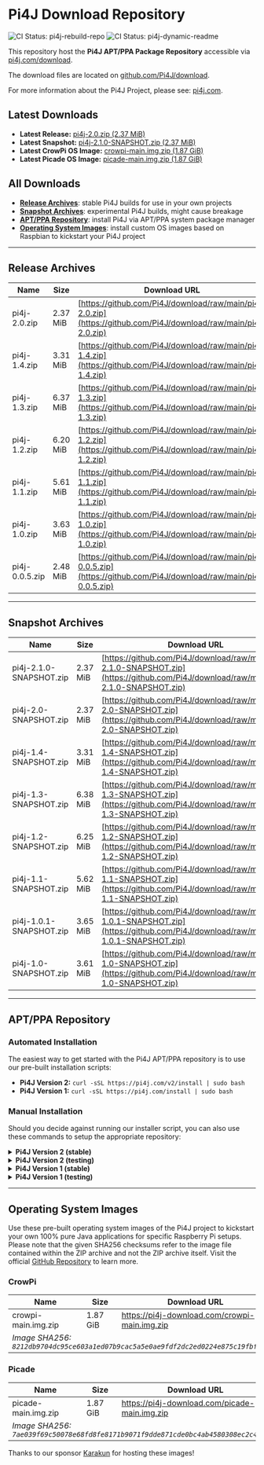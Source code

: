 # Pi4J Download Repository

![CI Status: pi4j-rebuild-repo](https://github.com/Pi4J/download/workflows/pi4j-rebuild-repo/badge.svg)
![CI Status: pi4j-dynamic-readme](https://github.com/Pi4J/download/workflows/pi4j-dynamic-readme/badge.svg)

This repository host the **Pi4J APT/PPA Package Repository** accessible via [pi4j.com/download](https://pi4j.com/download).

The download files are located on [github.com/Pi4J/download](https://github.com/Pi4J/download).

For more information about the Pi4J Project, please see: [pi4j.com](https://pi4j.com/).

## Latest Downloads
- **Latest Release:** [pi4j-2.0.zip (2.37 MiB)](https://github.com/Pi4J/download/raw/main/pi4j-2.0.zip)
- **Latest Snapshot:** [pi4j-2.1.0-SNAPSHOT.zip (2.37 MiB)](https://github.com/Pi4J/download/raw/main/pi4j-2.1.0-SNAPSHOT.zip)
- **Latest CrowPi OS Image:** [crowpi-main.img.zip (1.87 GiB)](https://pi4j-download.com/crowpi-main.img.zip)
- **Latest Picade OS Image:** [picade-main.img.zip (1.87 GiB)](https://pi4j-download.com/picade-main.img.zip)

## All Downloads
- **[Release Archives](#release-archives)**: stable Pi4J builds for use in your own projects
- **[Snapshot Archives](#snapshot-archives)**: experimental Pi4J builds, might cause breakage
- **[APT/PPA Repository](#aptppa-repository)**: install Pi4J via APT/PPA system package manager
- **[Operating System Images](#operating-system-images)**: install custom OS images based on Raspbian to kickstart your Pi4J project

---

## Release Archives
| Name | Size | Download URL |
| ---- | ---- | ------------ |
| pi4j-2.0.zip | 2.37 MiB | [https://github.com/Pi4J/download/raw/main/pi4j-2.0.zip](https://github.com/Pi4J/download/raw/main/pi4j-2.0.zip) |
| pi4j-1.4.zip | 3.31 MiB | [https://github.com/Pi4J/download/raw/main/pi4j-1.4.zip](https://github.com/Pi4J/download/raw/main/pi4j-1.4.zip) |
| pi4j-1.3.zip | 6.37 MiB | [https://github.com/Pi4J/download/raw/main/pi4j-1.3.zip](https://github.com/Pi4J/download/raw/main/pi4j-1.3.zip) |
| pi4j-1.2.zip | 6.20 MiB | [https://github.com/Pi4J/download/raw/main/pi4j-1.2.zip](https://github.com/Pi4J/download/raw/main/pi4j-1.2.zip) |
| pi4j-1.1.zip | 5.61 MiB | [https://github.com/Pi4J/download/raw/main/pi4j-1.1.zip](https://github.com/Pi4J/download/raw/main/pi4j-1.1.zip) |
| pi4j-1.0.zip | 3.63 MiB | [https://github.com/Pi4J/download/raw/main/pi4j-1.0.zip](https://github.com/Pi4J/download/raw/main/pi4j-1.0.zip) |
| pi4j-0.0.5.zip | 2.48 MiB | [https://github.com/Pi4J/download/raw/main/pi4j-0.0.5.zip](https://github.com/Pi4J/download/raw/main/pi4j-0.0.5.zip) |

---

## Snapshot Archives
| Name | Size | Download URL |
| ---- | ---- | ------------ |
| pi4j-2.1.0-SNAPSHOT.zip | 2.37 MiB | [https://github.com/Pi4J/download/raw/main/pi4j-2.1.0-SNAPSHOT.zip](https://github.com/Pi4J/download/raw/main/pi4j-2.1.0-SNAPSHOT.zip) |
| pi4j-2.0-SNAPSHOT.zip | 2.37 MiB | [https://github.com/Pi4J/download/raw/main/pi4j-2.0-SNAPSHOT.zip](https://github.com/Pi4J/download/raw/main/pi4j-2.0-SNAPSHOT.zip) |
| pi4j-1.4-SNAPSHOT.zip | 3.31 MiB | [https://github.com/Pi4J/download/raw/main/pi4j-1.4-SNAPSHOT.zip](https://github.com/Pi4J/download/raw/main/pi4j-1.4-SNAPSHOT.zip) |
| pi4j-1.3-SNAPSHOT.zip | 6.38 MiB | [https://github.com/Pi4J/download/raw/main/pi4j-1.3-SNAPSHOT.zip](https://github.com/Pi4J/download/raw/main/pi4j-1.3-SNAPSHOT.zip) |
| pi4j-1.2-SNAPSHOT.zip | 6.25 MiB | [https://github.com/Pi4J/download/raw/main/pi4j-1.2-SNAPSHOT.zip](https://github.com/Pi4J/download/raw/main/pi4j-1.2-SNAPSHOT.zip) |
| pi4j-1.1-SNAPSHOT.zip | 5.62 MiB | [https://github.com/Pi4J/download/raw/main/pi4j-1.1-SNAPSHOT.zip](https://github.com/Pi4J/download/raw/main/pi4j-1.1-SNAPSHOT.zip) |
| pi4j-1.0.1-SNAPSHOT.zip | 3.65 MiB | [https://github.com/Pi4J/download/raw/main/pi4j-1.0.1-SNAPSHOT.zip](https://github.com/Pi4J/download/raw/main/pi4j-1.0.1-SNAPSHOT.zip) |
| pi4j-1.0-SNAPSHOT.zip | 3.61 MiB | [https://github.com/Pi4J/download/raw/main/pi4j-1.0-SNAPSHOT.zip](https://github.com/Pi4J/download/raw/main/pi4j-1.0-SNAPSHOT.zip) |

---

## APT/PPA Repository
### Automated Installation
The easiest way to get started with the Pi4J APT/PPA repository is to use our pre-built installation scripts:

- **Pi4J Version 2:** `curl -sSL https://pi4j.com/v2/install | sudo bash`
- **Pi4J Version 1:** `curl -sSL https://pi4j.com/install | sudo bash`

### Manual Installation
Should you decide against running our installer script, you can also use these commands to setup the appropriate repository:

<details>
<summary><b>Pi4J Version 2 (stable)</b></summary>

```shell
wget -qO- https://pi4j.com/pi4j.gpg | sudo apt-key add -
echo 'deb [arch=all] https://pi4j.com/download v2 stable' | sudo tee /etc/apt/sources.list.d/pi4j.list
sudo apt update
sudo apt install pi4j
```

</details>

<details>
<summary><b>Pi4J Version 2 (testing)</b></summary>

```shell
wget -qO- https://pi4j.com/pi4j.gpg | sudo apt-key add -
echo 'deb [arch=all] https://pi4j.com/download v2 testing' | sudo tee /etc/apt/sources.list.d/pi4j.list
sudo apt update
sudo apt install pi4j
```

</details>

<details>
<summary><b>Pi4J Version 1 (stable)</b></summary>

```shell
wget -qO- https://pi4j.com/pi4j.gpg | sudo apt-key add -
echo 'deb [arch=all] https://pi4j.com/download v1 stable' | sudo tee /etc/apt/sources.list.d/pi4j.list
sudo apt update
sudo apt install pi4j
```

</details>

<details>
<summary><b>Pi4J Version 1 (testing)</b></summary>

```shell
wget -qO- https://pi4j.com/pi4j.gpg | sudo apt-key add -
echo 'deb [arch=all] https://pi4j.com/download v1 testing' | sudo tee /etc/apt/sources.list.d/pi4j.list
sudo apt update
sudo apt install pi4j
```

</details>

---

## Operating System Images
Use these pre-built operating system images of the Pi4J project to kickstart your own 100% pure Java applications for specific Raspberry Pi setups.
Please note that the given SHA256 checksums refer to the image file contained within the ZIP archive and not the ZIP archive itself.
Visit the official [GitHub Repository](https://github.com/Pi4J/pi4j-os) to learn more.

### CrowPi
<table>
<thead>
    <tr>
        <th>Name</th>
        <th>Size</th>
        <th>Download URL</th>
    </tr>
</thead>
<tbody>
<tr>
    <td>crowpi-main.img.zip</td>
    <td>1.87 GiB</td>
    <td><a href="https://pi4j-download.com/crowpi-main.img.zip">https://pi4j-download.com/crowpi-main.img.zip</a></td>
</tr>
<tr>
    <td colspan="3"><i>Image SHA256: <code>8212db9704dc95ce603a1ed07b9cac5a5e0ae9fdf2dc2ed0224e875c19fbf77a</code></i></td>
</tr>
</tbody>
</table>

### Picade
<table>
<thead>
    <tr>
        <th>Name</th>
        <th>Size</th>
        <th>Download URL</th>
    </tr>
</thead>
<tbody>
<tr>
    <td>picade-main.img.zip</td>
    <td>1.87 GiB</td>
    <td><a href="https://pi4j-download.com/picade-main.img.zip">https://pi4j-download.com/picade-main.img.zip</a></td>
</tr>
<tr>
    <td colspan="3"><i>Image SHA256: <code>7ae039f69c50078e68fd8fe8171b9071f9dde871cde0bc4ab4580308ec2c465e</code></i></td>
</tr>
</tbody>
</table>

Thanks to our sponsor [Karakun](https://karakun.com/) for hosting these images!
